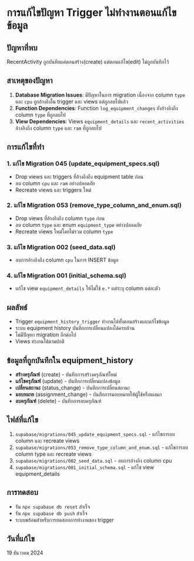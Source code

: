 # การแก้ไขปัญหา Trigger ไม่ทำงานตอนแก้ไขข้อมูล

## ปัญหาที่พบ
RecentActivity ถูกบันทึกแค่ตอนสร้าง(create) แต่ตอนแก้ไข(edit) ไม่ถูกบันทึกไว้

## สาเหตุของปัญหา
1. **Database Migration Issues**: มีปัญหาในการ migration เนื่องจาก column `type` และ `cpu` ถูกอ้างอิงใน trigger และ views แต่ถูกลบไปแล้ว
2. **Function Dependencies**: Function `log_equipment_changes` ยังอ้างอิงถึง column `type` ที่ถูกลบไป
3. **View Dependencies**: Views `equipment_details` และ `recent_activities` อ้างอิงถึง column `type` และ `ram` ที่ถูกลบไป

## การแก้ไขที่ทำ

### 1. แก้ไข Migration 045 (update_equipment_specs.sql)
- Drop views และ triggers ที่อ้างอิงถึง equipment table ก่อน
- ลบ column `cpu` และ `ram` อย่างปลอดภัย
- Recreate views และ triggers ใหม่

### 2. แก้ไข Migration 053 (remove_type_column_and_enum.sql)
- Drop views ที่อ้างอิงถึง column `type` ก่อน
- ลบ column `type` และ enum `equipment_type` อย่างปลอดภัย
- Recreate views ใหม่โดยไม่รวม column `type`

### 3. แก้ไข Migration 002 (seed_data.sql)
- ลบการอ้างอิงถึง column `cpu` ในการ INSERT ข้อมูล

### 4. แก้ไข Migration 001 (initial_schema.sql)
- แก้ไข view `equipment_details` ให้ไม่ใช้ `e.*` แต่ระบุ column แต่ละตัว

## ผลลัพธ์
- Trigger `equipment_history_trigger` ทำงานได้ทั้งตอนสร้างและแก้ไขข้อมูล
- ระบบ equipment history บันทึกการเปลี่ยนแปลงได้ครบถ้วน
- ไม่มีปัญหา migration อีกต่อไป
- Views ทำงานได้ตามปกติ

## ข้อมูลที่ถูกบันทึกใน equipment_history
- **สร้างครุภัณฑ์** (create) - บันทึกการสร้างครุภัณฑ์ใหม่
- **แก้ไขครุภัณฑ์** (update) - บันทึกการเปลี่ยนแปลงข้อมูล
- **เปลี่ยนสถานะ** (status_change) - บันทึกการเปลี่ยนสถานะ
- **มอบหมาย** (assignment_change) - บันทึกการมอบหมายให้ผู้ใช้หรือแผนก
- **ลบครุภัณฑ์** (delete) - บันทึกการลบครุภัณฑ์

## ไฟล์ที่แก้ไข
1. `supabase/migrations/045_update_equipment_specs.sql` - แก้ไขการลบ column และ recreate views
2. `supabase/migrations/053_remove_type_column_and_enum.sql` - แก้ไขการลบ column type และ recreate views
3. `supabase/migrations/002_seed_data.sql` - ลบการอ้างอิง column cpu
4. `supabase/migrations/001_initial_schema.sql` - แก้ไข view equipment_details

## การทดสอบ
- รัน `npx supabase db reset` สำเร็จ
- รัน `npx supabase db push` สำเร็จ
- ระบบพร้อมสำหรับการทดสอบการทำงานของ trigger

## วันที่แก้ไข
19 ธันวาคม 2024 